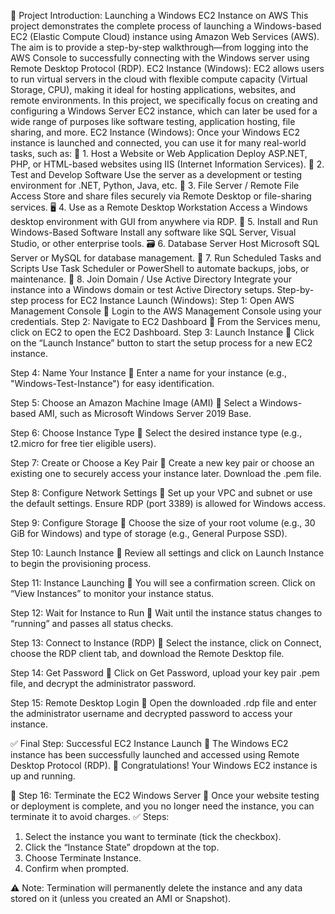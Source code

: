 📝 Project Introduction: Launching a Windows EC2 Instance on AWS
This project demonstrates the complete process of launching a Windows-based EC2 (Elastic Compute Cloud) instance using Amazon Web Services (AWS). 
The aim is to provide a step-by-step walkthrough—from logging into the AWS Console to successfully connecting with the Windows server using Remote Desktop Protocol (RDP).
EC2 Instance (Windows):
EC2 allows users to run virtual servers in the cloud with flexible compute capacity (Virtual Storage, CPU), making it ideal for hosting applications, websites, and remote environments. 
In this project, we specifically focus on creating and configuring a Windows Server EC2 instance, which can later be used for a wide range of purposes like software testing, application hosting, file sharing, and more.
EC2 Instance (Windows):
Once your Windows EC2 instance is launched and connected, you can use it for many real-world tasks, such as:
💼 1. Host a Website or Web Application
Deploy ASP.NET, PHP, or HTML-based websites using IIS (Internet Information Services).
🧪 2. Test and Develop Software
Use the server as a development or testing environment for .NET, Python, Java, etc.
📂 3. File Server / Remote File Access
Store and share files securely via Remote Desktop or file-sharing services.
🖥️ 4. Use as a Remote Desktop Workstation
Access a Windows desktop environment with GUI from anywhere via RDP.
🔐 5. Install and Run Windows-Based Software
Install any software like SQL Server, Visual Studio, or other enterprise tools.
🗃️ 6. Database Server
Host Microsoft SQL Server or MySQL for database management.
📡 7. Run Scheduled Tasks and Scripts
Use Task Scheduler or PowerShell to automate backups, jobs, or maintenance.
🔄 8. Join Domain / Use Active Directory
Integrate your instance into a Windows domain or test Active Directory setups.
Step-by-step process for EC2 Instance Launch (Windows):
Step 1: Open AWS Management Console
📝 Login to the AWS Management Console using your credentials.
Step 2: Navigate to EC2 Dashboard
📝 From the Services menu, click on EC2 to open the EC2 Dashboard.
Step 3: Launch Instance
📝 Click on the “Launch Instance” button to start the setup process for a new EC2 instance. 
 
Step 4: Name Your Instance
📝 Enter a name for your instance (e.g., "Windows-Test-Instance") for easy identification. 
 

Step 5: Choose an Amazon Machine Image (AMI)
📝 Select a Windows-based AMI, such as Microsoft Windows Server 2019 Base.
 
Step 6: Choose Instance Type
📝 Select the desired instance type (e.g., t2.micro for free tier eligible users).
 






Step 7: Create or Choose a Key Pair
📝 Create a new key pair or choose an existing one to securely access your instance later. Download the .pem file. 
 

 






Step 8: Configure Network Settings
📝 Set up your VPC and subnet or use the default settings. Ensure RDP (port 3389) is allowed for Windows access. 
 
Step 9: Configure Storage
📝 Choose the size of your root volume (e.g., 30 GiB for Windows) and type of storage (e.g., General Purpose SSD).
  




Step 10: Launch Instance
📝 Review all settings and click on Launch Instance to begin the provisioning process.
  
Step 11: Instance Launching
📝 You will see a confirmation screen. Click on “View Instances” to monitor your instance status.
  





Step 12: Wait for Instance to Run
📝 Wait until the instance status changes to “running” and passes all status checks. 
 
Step 13: Connect to Instance (RDP)
📝 Select the instance, click on Connect, choose the RDP client tab, and download the Remote Desktop file.
  





Step 14: Get Password
📝 Click on Get Password, upload your key pair .pem file, and decrypt the administrator password. 
  
 
Step 15: Remote Desktop Login
📝 Open the downloaded .rdp file and enter the administrator username and decrypted password to access your instance.
 

✅  Final Step: Successful EC2 Instance Launch
📝 The Windows EC2 instance has been successfully launched and accessed using Remote Desktop Protocol (RDP). 
🎉 Congratulations! Your Windows EC2 instance is up and running.
 

🔻 Step 16: Terminate the EC2 Windows Server
📝 Once your website testing or deployment is complete, and you no longer need the instance, you can terminate it to avoid charges.
✅ Steps:
1.	Select the instance you want to terminate (tick the checkbox).
2.	Click the “Instance State” dropdown at the top.
3.	Choose Terminate Instance.
4.	Confirm when prompted.
 
⚠️ Note: Termination will permanently delete the instance and any data stored on it (unless you created an AMI or Snapshot).


